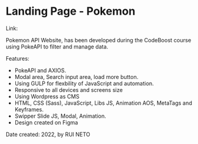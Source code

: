 # Landing Page - Pokemon
 
Link: 

Pokemon API Website, has been developed during the CodeBoost course using PokeAPI to filter and manage data.

Features:

- PokeAPI and AXIOS.
- Modal area, Search input area, load more button.
- Using GULP for flexbility of JavaScript and automation.
- Responsive to all devices and screens size
- Using Wordpress as CMS
- HTML, CSS (Sass), JavaScript, Libs JS, Animation AOS, MetaTags and Keyframes.
- Swipper Slide JS, Modal, Animation.
- Design created on Figma

Date created: 2022, by RUI NETO
